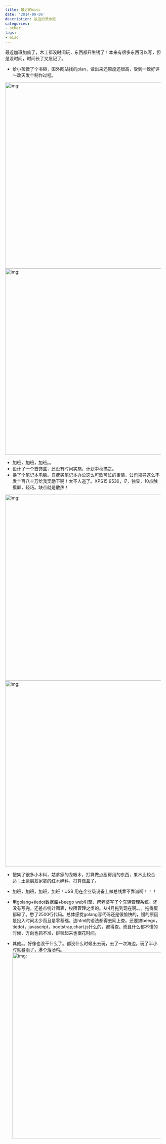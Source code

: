 ```yaml
---
title: 最近的misc
date: '2014-09-06'
description: 最近的流水账
categories:
- other
tags:
- misc
---
```


最近加班加疯了，木工都没时间玩，东西都开生锈了！本来有很多东西可以写，但是没时间，时间长了又忘记了。

- 给小孩做了个书柜，国外网站找的plan，做出来还原度还很高，受到一致好评～改天发个制作过程。

<img alt="img: " width="600" class="imgbox" src="http://iwood.qiniudn.com/media/recent-me/bookcase.jpg">

<img alt="img: " width="600" class="imgbox" src="http://iwood.qiniudn.com/media/recent-me/bookcase2.jpg">


- 加班，加班，加班。。
- 设计了一个首饰盒，还没有时间实施，计划中秋搞之。
- 换了个笔记本电脑。自费买笔记本办公这么可歌可泣的事情，公司领导这么不发个百八十万给我奖励下啊！太不人道了。XPS15 9530，i7，独显，10点触摸屏，轻巧。缺点就是散热！

<img alt="img: " width="600" class="imgbox" src="http://iwood.qiniudn.com/media/recent-me/dell1.jpg">

<img alt="img: " width="600" class="imgbox" src="http://iwood.qiniudn.com/media/recent-me/dell2.jpg">

- 搜集了很多小木料，姑爹家的龙眼木，打算做点厨房用的东西，果木比较合适；土豪朋友家拿的红木碎料，打算做盒子。
- 加班，加班，加班，加班！USB 用在企业级设备上做总线靠不靠谱啊！！！


- 用golang+tiedot数据库+beego web引擎，帮老婆写了个车辆管理系统。还没有写完，还差点统计图表，权限管理之类的。从4月拖到现在啊。。。拖得蛋都碎了。憋了2500行代码。总体感觉golang写代码还是很愉快的，慢的原因是投入时间太少而且是零基础。连html的语法都得去网上查。还要搞beego，tiedot，javascript，bootstrap,chart.js什么的，都得查。而且什么都不懂的时候，方向也抓不准，徘徊起来也很花时间。


- 其他。。好像也没干什么了。都没什么时候出去玩，去了一次海边，玩了半小时就暴雨了，淋个落汤鸡。
  <img alt="img: " width="600" class="imgbox" src="http://iwood.qiniudn.com/media/recent-me/beach.jpg">


